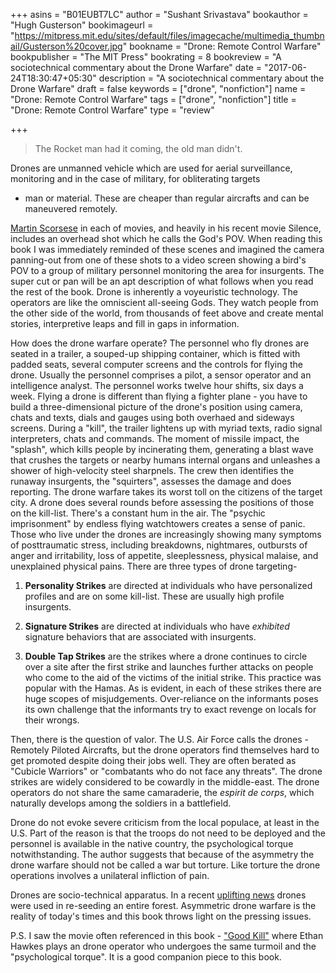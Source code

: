 +++
asins = "B01EUBT7LC"
author = "Sushant Srivastava"
bookauthor = "Hugh Gusterson"
bookimageurl = "https://mitpress.mit.edu/sites/default/files/imagecache/multimedia_thumbnail/Gusterson%20cover.jpg"
bookname = "Drone: Remote Control Warfare"
bookpublisher = "The MIT Press"
bookrating = 8
bookreview = "A sociotechnical commentary about the Drone Warfare"
date = "2017-06-24T18:30:47+05:30"
description = "A sociotechnical commentary about the Drone Warfare"
draft = false
keywords = ["drone", "nonfiction"]
name = "Drone: Remote Control Warfare"
tags = ["drone", "nonfiction"]
title = "Drone: Remote Control Warfare"
type = "review"

+++

> The Rocket man had it coming, the old man didn't.

Drones are unmanned vehicle which are used for aerial surveillance, monitoring and in the case of military, for obliterating targets
- man or material. These are cheaper than regular aircrafts and can be maneuvered remotely.

[Martin Scorsese](https://en.wikipedia.org/wiki/Martin_Scorsese) in each of movies, and heavily in his recent movie Silence, includes an overhead shot which he
calls the God's POV. When reading this book I was immediately reminded of these scenes and imagined 
the camera panning-out from one of these shots to a video screen showing a bird's POV to a group of military personnel
monitoring the area for insurgents. The super cut or pan will be an apt description of what follows when you read the
rest of the book. Drone is inherently a voyeuristic technology. The operators are like the omniscient all-seeing Gods. They watch people from the
other side of the world, from thousands of feet above and create mental stories, interpretive leaps and fill in gaps
in information. 

How does the drone warfare operate? The personnel who fly drones are seated in a trailer, a souped-up shipping container, which is fitted with padded seats,
several computer screens and the controls for flying the drone. Usually the personnel comprises a pilot, a sensor operator and 
an intelligence analyst. The personnel works twelve hour shifts, six days a week. Flying a drone is different than flying a fighter plane - you have 
to build a three-dimensional picture of the drone's position using camera, chats and texts, dials and gauges using both overhaed
and sideways screens. During a "kill", the trailer lightens up with myriad texts, radio signal interpreters, chats and commands.
The moment of missile impact, the "splash", which kills people by incinerating them, generating a blast wave that crushes
the targets or nearby humans internal organs and unleashes a shower of high-velocity steel sharpnels. The crew then identifies
the runaway insurgents, the "squirters", assesses the damage and does reporting. The drone warfare takes its worst 
toll on the citizens of the target city. A drone does several rounds before assessing the positions of those on the kill-list.
There's a constant hum in the air. The "psychic imprisonment" by endless flying watchtowers creates a sense of panic.
Those who live under the drones are increasingly showing many symptoms of posttraumatic stress, including breakdowns, nightmares,
outbursts of anger and irritability, loss of appetite, sleeplessness, physical malaise, and unexplained physical pains.
There are three types of drone targeting-

1. **Personality Strikes** are directed at individuals who have personalized profiles and are on some kill-list. These
are usually high profile insurgents.

2. **Signature Strikes** are directed at individuals who have *exhibited* signature behaviors that are associated with
insurgents.

3. **Double Tap Strikes** are the strikes where a drone continues to circle over a site after the first strike and launches
further attacks on people who come to the aid of the victims of the initial strike. This practice was popular with
the Hamas.
As is evident, in each of these strikes there are huge scopes of misjudgements. Over-reliance on the informants poses its own
challenge that the informants try to exact revenge on locals for their wrongs. 


Then, there is the question of valor. The U.S. Air Force calls the drones - Remotely Piloted Aircrafts, but the drone
operators find themselves hard to get promoted despite doing their jobs well. They are often berated as "Cubicle Warriors"
or "combatants who do not face any threats". The drone strikes are widely considered to be cowardly in the middle-east.
The drone operators do not share the same camaraderie, the *espirit de corps*, which naturally develops among the 
soldiers in a battlefield.

Drone do not evoke severe criticism from the local populace, at least in the U.S. Part of the reason is that 
the troops do not need to be deployed and the personnel is available in the native country, the psychological
torque notwithstanding. The author suggests that because of the asymmetry the drone warfare should not be called
a war but torture. Like torture the drone operations involves a unilateral infliction of pain.

Drones are socio-technical apparatus. In a recent [uplifting news](https://factordaily.com/iisc-bangalore-drones-seeds-forests-karnataka/) drones were used in re-seeding an entire forest.
Asymmetric drone warfare is the reality of today's times and this book throws light on the pressing issues.

P.S. I saw the movie often referenced in this book - ["Good Kill"](https://en.wikipedia.org/wiki/Good_Kill) where Ethan Hawkes plays an drone operator 
who undergoes the same turmoil and the "psychological torque". It is a good companion piece to this book.

